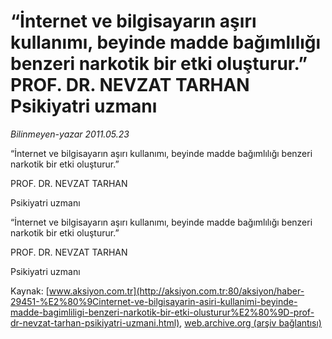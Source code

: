 # “İnternet ve bilgisayarın aşırı kullanımı, beyinde madde bağımlılığı benzeri narkotik bir etki oluşturur.” PROF. DR. NEVZAT TARHAN Psikiyatri uzmanı

*Bilinmeyen-yazar 2011.05.23*

<font class="agenda2NewsSpot">
 <p class="MsoNormal">
  “İnternet ve bilgisayarın aşırı kullanımı, beyinde madde bağımlılığı benzeri narkotik bir etki oluşturur.”
  <p class="MsoNormal">
   PROF. DR. NEVZAT TARHAN
   <p class="MsoNormal">
    Psikiyatri uzmanı
   </p>
  </p>
 </p>
</font>
<font class="newsDetail">
 <p>
  <p class="MsoNormal">
   “İnternet ve bilgisayarın aşırı kullanımı, beyinde madde bağımlılığı benzeri narkotik bir etki oluşturur.”
  </p>
  <p class="MsoNormal">
   PROF. DR. NEVZAT TARHAN
  </p>
  <p class="MsoNormal">
   Psikiyatri uzmanı
  </p>
 </p>
</font>

Kaynak: [www.aksiyon.com.tr](http://aksiyon.com.tr:80/aksiyon/haber-29451-%E2%80%9Cinternet-ve-bilgisayarin-asiri-kullanimi-beyinde-madde-bagimliligi-benzeri-narkotik-bir-etki-olusturur%E2%80%9D-prof-dr-nevzat-tarhan-psikiyatri-uzmani.html), [web.archive.org (arşiv bağlantısı)](http://web.archive.org/web/20110803000816/http://aksiyon.com.tr:80/aksiyon/haber-29451-%E2%80%9Cinternet-ve-bilgisayarin-asiri-kullanimi-beyinde-madde-bagimliligi-benzeri-narkotik-bir-etki-olusturur%E2%80%9D-prof-dr-nevzat-tarhan-psikiyatri-uzmani.html)
